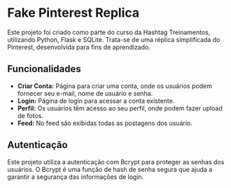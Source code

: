 # Fake Pinterest Replica

Este projeto foi criado como parte do curso da Hashtag Treinamentos, utilizando Python, Flask e SQLite. Trata-se de uma réplica simplificada do Pinterest, desenvolvida para fins de aprendizado.

## Funcionalidades

- **Criar Conta:** Página para criar uma conta, onde os usuários podem fornecer seu e-mail, nome de usuário e senha.
- **Login:** Página de login para acessar a conta existente.
- **Perfil:** Os usuários têm acesso ao seu perfil, onde podem fazer upload de fotos.
- **Feed:** No feed são exibidas todas as postagens dos usuário.

## Autenticação

Este projeto utiliza a autenticação com Bcrypt para proteger as senhas dos usuários. O Bcrypt é uma função de hash de senha segura que ajuda a garantir a segurança das informações de login.

